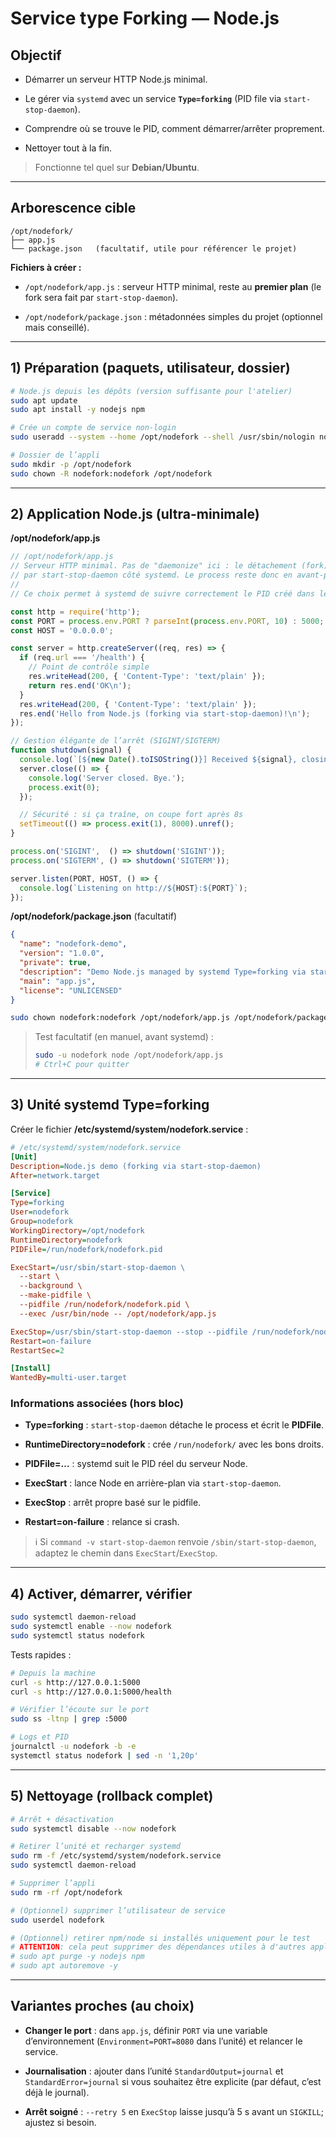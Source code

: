 

# Service type Forking — Node.js

## Objectif

- Démarrer un serveur HTTP Node.js minimal.

- Le gérer via `systemd` avec un service **`Type=forking`** (PID file via `start-stop-daemon`).

- Comprendre où se trouve le PID, comment démarrer/arrêter proprement.

- Nettoyer tout à la fin.

> Fonctionne tel quel sur **Debian/Ubuntu**.

---

## Arborescence cible

```
/opt/nodefork/
├── app.js
└── package.json   (facultatif, utile pour référencer le projet)
```

**Fichiers à créer :**

- `/opt/nodefork/app.js` : serveur HTTP minimal, reste au **premier plan** (le fork sera fait par `start-stop-daemon`).

- `/opt/nodefork/package.json` : métadonnées simples du projet (optionnel mais conseillé).

---

## 1) Préparation (paquets, utilisateur, dossier)

```bash
# Node.js depuis les dépôts (version suffisante pour l'atelier)
sudo apt update
sudo apt install -y nodejs npm

# Crée un compte de service non-login
sudo useradd --system --home /opt/nodefork --shell /usr/sbin/nologin nodefork

# Dossier de l’appli
sudo mkdir -p /opt/nodefork
sudo chown -R nodefork:nodefork /opt/nodefork
```

---

## 2) Application Node.js (ultra-minimale)

**/opt/nodefork/app.js**

```javascript
// /opt/nodefork/app.js
// Serveur HTTP minimal. Pas de "daemonize" ici : le détachement (fork) sera assuré
// par start-stop-daemon côté systemd. Le process reste donc en avant-plan.
//
// Ce choix permet à systemd de suivre correctement le PID créé dans le pidfile.

const http = require('http');
const PORT = process.env.PORT ? parseInt(process.env.PORT, 10) : 5000;
const HOST = '0.0.0.0';

const server = http.createServer((req, res) => {
  if (req.url === '/health') {
    // Point de contrôle simple
    res.writeHead(200, { 'Content-Type': 'text/plain' });
    return res.end('OK\n');
  }
  res.writeHead(200, { 'Content-Type': 'text/plain' });
  res.end('Hello from Node.js (forking via start-stop-daemon)!\n');
});

// Gestion élégante de l’arrêt (SIGINT/SIGTERM)
function shutdown(signal) {
  console.log(`[${new Date().toISOString()}] Received ${signal}, closing server...`);
  server.close(() => {
    console.log('Server closed. Bye.');
    process.exit(0);
  });

  // Sécurité : si ça traîne, on coupe fort après 8s
  setTimeout(() => process.exit(1), 8000).unref();
}

process.on('SIGINT',  () => shutdown('SIGINT'));
process.on('SIGTERM', () => shutdown('SIGTERM'));

server.listen(PORT, HOST, () => {
  console.log(`Listening on http://${HOST}:${PORT}`);
});
```

**/opt/nodefork/package.json** (facultatif)

```json
{
  "name": "nodefork-demo",
  "version": "1.0.0",
  "private": true,
  "description": "Demo Node.js managed by systemd Type=forking via start-stop-daemon",
  "main": "app.js",
  "license": "UNLICENSED"
}
```

```bash
sudo chown nodefork:nodefork /opt/nodefork/app.js /opt/nodefork/package.json
```

> Test facultatif (en manuel, avant systemd) :
> 
> ```bash
> sudo -u nodefork node /opt/nodefork/app.js
> # Ctrl+C pour quitter
> ```

---

## 3) Unité systemd **Type=forking**

Créer le fichier **/etc/systemd/system/nodefork.service** :

```ini
# /etc/systemd/system/nodefork.service
[Unit]
Description=Node.js demo (forking via start-stop-daemon)
After=network.target

[Service]
Type=forking
User=nodefork
Group=nodefork
WorkingDirectory=/opt/nodefork
RuntimeDirectory=nodefork
PIDFile=/run/nodefork/nodefork.pid

ExecStart=/usr/sbin/start-stop-daemon \
  --start \
  --background \
  --make-pidfile \
  --pidfile /run/nodefork/nodefork.pid \
  --exec /usr/bin/node -- /opt/nodefork/app.js

ExecStop=/usr/sbin/start-stop-daemon --stop --pidfile /run/nodefork/nodefork.pid --retry 5
Restart=on-failure
RestartSec=2

[Install]
WantedBy=multi-user.target
```

### Informations associées (hors bloc)

- **Type=forking** : `start-stop-daemon` détache le process et écrit le **PIDFile**.

- **RuntimeDirectory=nodefork** : crée `/run/nodefork/` avec les bons droits.

- **PIDFile=…** : systemd suit le PID réel du serveur Node.

- **ExecStart** : lance Node en arrière-plan via `start-stop-daemon`.

- **ExecStop** : arrêt propre basé sur le pidfile.

- **Restart=on-failure** : relance si crash.

> ℹ️ Si `command -v start-stop-daemon` renvoie `/sbin/start-stop-daemon`, adaptez le chemin dans `ExecStart`/`ExecStop`.

---

## 4) Activer, démarrer, vérifier

```bash
sudo systemctl daemon-reload
sudo systemctl enable --now nodefork
sudo systemctl status nodefork
```

Tests rapides :

```bash
# Depuis la machine
curl -s http://127.0.0.1:5000
curl -s http://127.0.0.1:5000/health

# Vérifier l’écoute sur le port
sudo ss -ltnp | grep :5000

# Logs et PID
journalctl -u nodefork -b -e
systemctl status nodefork | sed -n '1,20p'
```

---

## 5) Nettoyage (rollback complet)

```bash
# Arrêt + désactivation
sudo systemctl disable --now nodefork

# Retirer l’unité et recharger systemd
sudo rm -f /etc/systemd/system/nodefork.service
sudo systemctl daemon-reload

# Supprimer l’appli
sudo rm -rf /opt/nodefork

# (Optionnel) supprimer l’utilisateur de service
sudo userdel nodefork

# (Optionnel) retirer npm/node si installés uniquement pour le test
# ATTENTION: cela peut supprimer des dépendances utiles à d'autres applis.
# sudo apt purge -y nodejs npm
# sudo apt autoremove -y
```

---

## Variantes proches (au choix)

- **Changer le port** : dans `app.js`, définir `PORT` via une variable d’environnement (`Environment=PORT=8080` dans l’unité) et relancer le service.

- **Journalisation** : ajouter dans l’unité `StandardOutput=journal` et `StandardError=journal` si vous souhaitez être explicite (par défaut, c’est déjà le journal).

- **Arrêt soigné** : `--retry 5` en `ExecStop` laisse jusqu’à 5 s avant un `SIGKILL`; ajustez si besoin.
